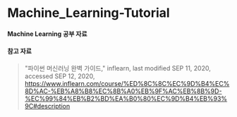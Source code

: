 # Machine_Learning-Tutorial

#### Machine Learning 공부 자료


#### 참고 자료
>"파이썬 머신러닝 완벽 가이드," inflearn, last modified SEP 11, 2020, accessed SEP 12, 2020, <https://www.inflearn.com/course/%ED%8C%8C%EC%9D%B4%EC%8D%AC-%EB%A8%B8%EC%8B%A0%EB%9F%AC%EB%8B%9D-%EC%99%84%EB%B2%BD%EA%B0%80%EC%9D%B4%EB%93%9C#description>

